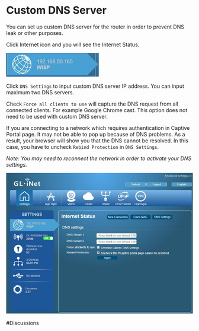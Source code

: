 # Custom DNS Server

You can set up custom DNS server for the router in order to prevent DNS leak or other purposes.

Click Internet icon and you will see the Internet Status.

![LAN IP](images/dns/interneticon.jpg)

Click `DNS Settings` to input custom DNS server IP address. You can input maximum two DNS servers.

Check `Force all clients to use` will capture the DNS request from all connected clients. For example Google Chrome cast. This option does not need to be used with custom DNS server.

If you are connecting to a network which requires authentication in Captive Portal page. It may not be able to pop up because of DNS problems. As a result, your browser will show you that the DNS cannot be resolved. In this case, you have to uncheck `Rebind Protection` in `DNS Settings`.

*Note: You may need to reconnect the network in order to activate your DNS settings.*

![LAN IP](images/dns/dns.jpg)



#Discussions
